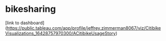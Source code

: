 # bikesharing

[link to dashboard] (https://public.tableau.com/app/profile/jeffrey.zimmerman8067/viz/CitibikeVisualizations_16428757970300/ACitibikeUsageStory)

